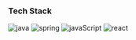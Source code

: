 

### Tech Stack
![java](https://img.shields.io/badge/-Java-F17A17?logo=java&logoColor=white&style=flat)
![spring](https://img.shields.io/badge/-Spring-28C250?logo=Spring&logoColor=white&style=flat)
![javaScript](https://img.shields.io/badge/-JavaScript-F4E914?logo=javaScript&logoColor=black&style=flat)
![react](https://img.shields.io/badge/-React-8EF2F8?logo=React&logoColor=black&style=flat) 

